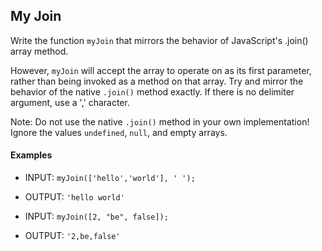 ## My Join


Write the function `myJoin` that mirrors the behavior of JavaScript's .join() array method. 


However, `myJoin` will accept the array to operate on as its first parameter, rather than being invoked as a method on that array.  Try and mirror the behavior of the native `.join()` method exactly. If there is no delimiter argument, use a ',' character.  

Note: Do not use the native `.join()` method in your own implementation! Ignore the values `undefined`, `null`, and empty arrays.

#### Examples

- INPUT: `myJoin(['hello','world'], ' ');`
- OUTPUT: `'hello world'`

- INPUT: `myJoin([2, "be", false]);`
- OUTPUT: `'2,be,false'`